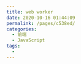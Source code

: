 ```yaml
---
title: web worker
date: 2020-10-16 01:44:09
permalink: /pages/c538ed/
categories: 
  - 前端
  - JavaScript
tags: 
  - 
---
```

